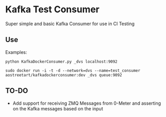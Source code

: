 # Kafka Test Consumer

Super simple and basic Kafka Consumer for use in CI Testing

## Use

Examples:

`python KafkaDockerConsumer.py _dvs localhost:9092`

`sudo docker run -i -t -d --network=dvs --name=test_consumer aostreetart/kafkadockerconsumer:dev _dvs queue:9092`

## TO-DO
* Add support for receiving ZMQ Messages from 0-Meter and asserting on the Kafka messages based on the input

